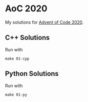 # AoC 2020

My solutions for [Advent of Code 2020](https://adventofcode.com/2020).

## C++ Solutions

Run with

```
make 01-cpp
```

## Python Solutions

Run with

```
make 01-py
```
